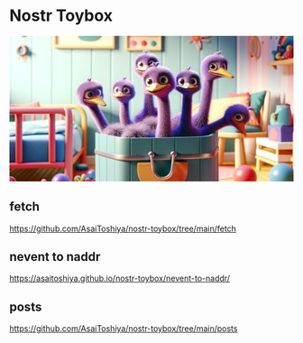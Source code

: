 # Nostr Toybox

![](featured.jpg)

## fetch

https://github.com/AsaiToshiya/nostr-toybox/tree/main/fetch

## nevent to naddr

https://asaitoshiya.github.io/nostr-toybox/nevent-to-naddr/

## posts

https://github.com/AsaiToshiya/nostr-toybox/tree/main/posts
